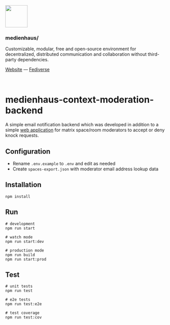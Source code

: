 <img src="./public/favicon.svg" width="70" />

### medienhaus/

Customizable, modular, free and open-source environment for decentralized, distributed communication and collaboration without third-party dependencies.

[Website](https://medienhaus.dev/) — [Fediverse](https://chaos.social/@medienhaus)

<br>

# medienhaus-context-moderation-backend

A simple email notification backend which was developed in addition to a simple [web application](https://github.com/medienhaus/medienhaus-context-moderation-backend) for matrix space/room moderators to accept or deny knock requests.


## Configuration

- Rename `.env.example` to `.env` and edit as needed
- Create `spaces-export.json` with moderator email address lookup data


## Installation

```shell
npm install
```

## Run

```shell
# development
npm run start

# watch mode
npm run start:dev

# production mode
npm run build
npm run start:prod
```

## Test

```shell
# unit tests
npm run test

# e2e tests
npm run test:e2e

# test coverage
npm run test:cov
```
